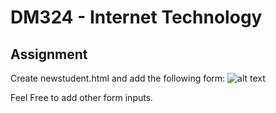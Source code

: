 # DM324 - Internet Technology

## Assignment
Create newstudent.html and add the following form:
![alt text](https://github.com/[fue-edu]/[DM324-Internet_Technology]/blob/[Fall-2021-lab-03]/newstudent-form.png?raw=true)

Feel Free to add other form inputs. 
